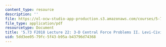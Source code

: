 ```yaml
---
content_type: resource
description: ''
file: https://ol-ocw-studio-app-production.s3.amazonaws.com/courses/5-73-quantum-mechanics-i-fall-2018/5dd3ee0579fc5f43b95ab43796d74368_MIT5_73F18_Lec22.pdf
file_type: application/pdf
resourcetype: Document
title: '5.73 F2018 Lecture 22: 3-D Central Force Problems II. Levi-Civita.'
uid: 5dd3ee05-79fc-5f43-b95a-b43796d74368
---
```

